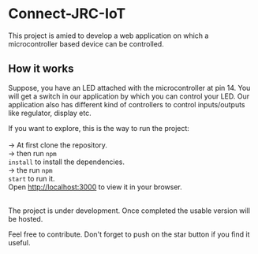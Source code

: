 # Connect-JRC-IoT

This project is amied to develop a web application on which a microcontroller based device can be controlled.

## How it works

Suppose, you have an LED attached with the microcontroller at pin 14. You will get a switch in our application by which you can control your LED.
Our application also has different kind of controllers to control inputs/outputs like regulator, display etc.

If you want to explore, this is the way to run the project:<br/><br/>
-> At first clone the repository.<br/>
-> then run <code>npm install</code> to install the dependencies.<br/>
-> the run <code>npm start</code> to run it.<br/>
Open [http://localhost:3000](http://localhost:3000) to view it in your browser.<br/><br/>

The project is under development. Once completed the usable version will be hosted.<br/>

Feel free to contribute. Don't forget to push on the star button if you find it useful.
